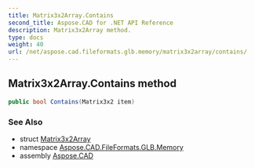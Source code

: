```yaml
---
title: Matrix3x2Array.Contains
second_title: Aspose.CAD for .NET API Reference
description: Matrix3x2Array method. 
type: docs
weight: 40
url: /net/aspose.cad.fileformats.glb.memory/matrix3x2array/contains/
---
```

## Matrix3x2Array.Contains method

```csharp
public bool Contains(Matrix3x2 item)
```

### See Also

* struct [Matrix3x2Array](../)
* namespace [Aspose.CAD.FileFormats.GLB.Memory](../../matrix3x2array/)
* assembly [Aspose.CAD](../../../)


